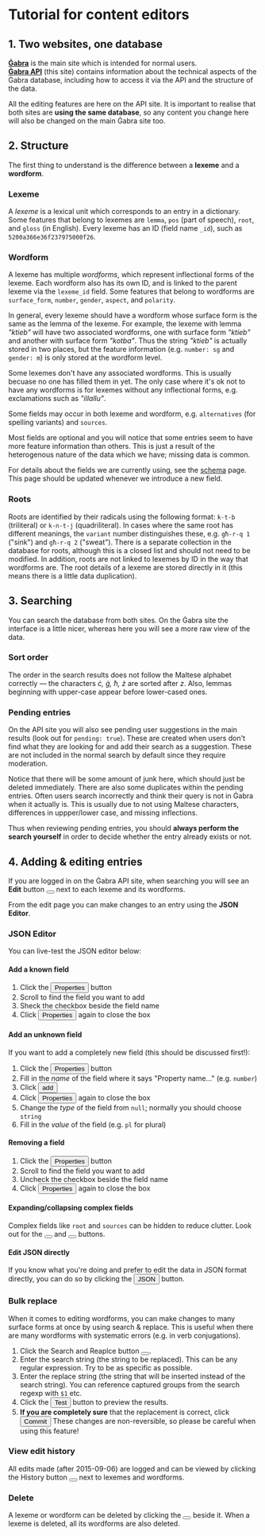 # Tutorial for content editors

## 1. Two websites, one database

**[Ġabra](http://mlrs.research.um.edu.mt/resources/gabra/)** is the main site which is intended for normal users.  
**[Ġabra API](http://mlrs.research.um.edu.mt/resources/gabra-api/)** (this site) contains information about the technical aspects of the Ġabra database, including how to access it via the API and the structure of the data.

All the editing features are here on the API site.
It is important to realise that both sites are **using the same database**, so any content you change here will also be changed on the main Ġabra site too.

## 2. Structure

The first thing to understand is the difference between a **lexeme** and a **wordform**.

### Lexeme

A _lexeme_ is a lexical unit which corresponds to an entry in a dictionary.
Some features that belong to lexemes are `lemma`, `pos` (part of speech), `root`, and `gloss` (in English).
Every lexeme has an ID (field name `_id`), such as `5200a366e36f237975000f26`.

### Wordform

A lexeme has multiple _wordforms_, which represent inflectional forms of the lexeme.
Each wordform also has its own ID, and is linked to the parent lexeme via the `lexeme_id` field.
Some features that belong to wordforms are `surface_form`, `number`, `gender`, `aspect`, and `polarity`.

In general, every lexeme should have a wordform whose surface form is the same as the lemma of the lexeme.
For example, the lexeme with lemma _"ktieb"_ will have two associated wordforms, one with surface form _"ktieb"_ and another with surface form _"kotba"_.
Thus the string _"ktieb"_ is actually stored in two places, but the feature information (e.g. `number: sg` and `gender: m`) is only stored at the wordform level.

Some lexemes don't have any associated wordforms.
This is usually becuase no one has filled them in yet.
The only case where it's ok not to have any wordforms is for lexemes without any inflectional forms, e.g. exclamations such as _"illallu"_.

Some fields may occur in both lexeme and wordform, e.g. `alternatives` (for spelling variants) and `sources`.

Most fields are optional and you will notice that some entries seem to have more feature information
than others. This is just a result of the heterogenous nature of the data which we have; missing data is common.

<div class="alert alert-info">
For details about the fields we are currently using, see the <a href="#{pageURL}/schema">schema</a> page.
This page should be updated whenever we introduce a new field.
</div>

### Roots

Roots are identified by their radicals using the following format: `k-t-b` (triliteral) or `k-n-t-j` (quadriliteral).
In cases where the same root has different meanings, the `variant` number distinguishes these, e.g. `għ-r-q 1` ("sink") and `għ-r-q 2` ("sweat").
There is a separate collection in the database for roots, although this is a closed list and should not need to be modified.
In addition, roots are not linked to lexemes by ID in the way that wordforms are.
The root details of a lexeme are stored directly in it (this means there is a little data duplication).

## 3. Searching

You can search the database from both sites.
On the Ġabra site the interface is a little nicer, whereas here you will see a more raw view of the data.

### Sort order

The order in the search results does not follow the Maltese alphabet correctly — the characters _ċ, ġ, ħ, ż_ are sorted after _z_.
Also, lemmas beginning with upper-case appear before lower-cased ones.

### Pending entries

On the API site you will also see pending user suggestions in the main results (look out for `pending: true`).
These are created when users don't find what they are looking for and add their search as a suggestion.
These are not included in the normal search by default since they require moderation.

Notice that there will be some amount of junk here, which should just be deleted immediately.
There are also some duplicates within the pending entries.
Often users search incorrectly and think their query is not in Ġabra when it actually is.
This is usually due to not using Maltese characters, differences in uppper/lower case, and missing inflections.

Thus when reviewing pending entries, you should **always perform the search yourself** in order to decide whether the entry already exists or not.

## 4. Adding & editing entries

If you are logged in on the Ġabra API site, when searching you will see an **Edit** button
<button class="btn btn-sm btn-outline-warning border-0"><i class="fas fa-pen"></i></button>
next to each lexeme and its wordforms.

From the edit page you can make changes to an entry using the **JSON Editor**.

### JSON Editor

You can live-test the JSON editor below:

<div class="row">
<div class="col-6">

<div id="editor"></div>
<script src="#{baseURL}/module/@json-editor/json-editor/dist/jsoneditor.js"></script>
<script src="#{baseURL}/javascripts/tutorial.js"></script>

</div>
<div class="col-6 pt-5">

#### Add a known field

1. Click the <button class="btn btn-sm btn-secondary"><i class="fas fa-list"></i> Properties</button> button
2. Scroll to find the field you want to add
3. Sheck the checkbox beside the field name
4. Click <button class="btn btn-sm btn-secondary"><i class="fas fa-list"></i> Properties</button> again to close the box

#### Add an unknown field

If you want to add a completely new field (this should be discussed first!):

1. Click the <button class="btn btn-sm btn-secondary"><i class="fas fa-list"></i> Properties</button> button
2. Fill in the _name_ of the field where it says "Property name..." (e.g. `number`)
3. Click <button class="btn btn-sm btn-secondary"><i class="fas fa-plus"></i> add</button>
4. Click <button class="btn btn-sm btn-secondary"><i class="fas fa-list"></i> Properties</button> again to close the box
5. Change the _type_ of the field from `null`; normally you should choose `string`
6. Fill in the _value_ of the field (e.g. `pl` for plural)

#### Removing a field

1. Click the <button class="btn btn-sm btn-secondary"><i class="fas fa-list"></i> Properties</button> button
2. Scroll to find the field you want to add
3. Uncheck the checkbox beside the field name
4. Click <button class="btn btn-sm btn-secondary"><i class="fas fa-list"></i> Properties</button> again to close the box

#### Expanding/collapsing complex fields

Complex fields like `root` and `sources` can be hidden to reduce clutter.
Look out for the
<button class="btn btn-sm btn-secondary"><i class="fas fa-caret-right"></i></button>
and
<button class="btn btn-sm btn-secondary"><i class="fas fa-caret-down"></i></button>
buttons.

#### Edit JSON directly

If you know what you're doing and prefer to edit the data in JSON format directly,
you can do so by clicking the <button class="btn btn-sm btn-secondary"><i class="fas fa-pen"></i> JSON</button> button.

</div>
</div>

### Bulk replace

When it comes to editing wordforms, you can make changes to many surface forms at once by using search & replace.
This is useful when there are many wordforms with systematic errors (e.g. in verb conjugations).

1. Click the Search and Reaplce button <button class="btn btn-sm btn-warning"><i class="fas fa-retweet"></i></button>.
2. Enter the search string (the string to be replaced). This can be any regular expression. Try to be as specific as possible.
3. Enter the replace string (the string that will be inserted instead of the search string). You can reference captured groups from the search regexp with `$1` etc.
4. Click the <button class="btn btn-sm btn-primary"><i class="fas fa-check"></i> Test</button> button to preview the results.
5. **If you are completely sure** that the replacement is correct, click <button class="btn btn-sm btn-success"><i class="fas fa-save"></i> Commit</button>
   These changes are non-reversible, so please be careful when using this feature!

### View edit history

All edits made (after 2015-09-06) are logged and can be viewed by clicking the History button
<button class="btn btn-sm btn-outline-info border-0"><i class="fas fa-history"></i></button>
next to lexemes and wordforms.

### Delete

A lexeme or wordform can be deleted by clicking the
<button class="btn btn-sm btn-outline-danger border-0"><i class="fas fa-times"></i></button>
beside it.
When a lexeme is deleted, all its wordforms are also deleted.
